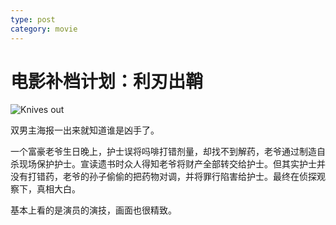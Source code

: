 ```yaml
---
type: post
category: movie
---
```


# 电影补档计划：利刃出鞘

![Knives out](https://img9.doubanio.com/view/photo/l/public/p2575381156.webp)

双男主海报一出来就知道谁是凶手了。

一个富豪老爷生日晚上，护士误将吗啡打错剂量，却找不到解药，老爷通过制造自杀现场保护护士。宣读遗书时众人得知老爷将财产全部转交给护士。但其实护士并没有打错药，老爷的孙子偷偷的把药物对调，并将罪行陷害给护士。最终在侦探观察下，真相大白。

基本上看的是演员的演技，画面也很精致。
